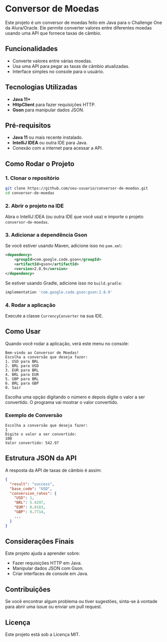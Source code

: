 # Conversor de Moedas

Este projeto é um conversor de moedas feito em Java para o Challenge One da Alura/Oracle. Ele permite converter valores entre diferentes moedas usando uma API que fornece taxas de câmbio.

## Funcionalidades

- Converte valores entre várias moedas.
- Usa uma API para pegar as taxas de câmbio atualizadas.
- Interface simples no console para o usuário.

## Tecnologias Utilizadas

- **Java 11+**
- **HttpClient** para fazer requisições HTTP.
- **Gson** para manipular dados JSON.

## Pré-requisitos

- **Java 11** ou mais recente instalado.
- **IntelliJ IDEA** ou outra IDE para Java.
- Conexão com a internet para acessar a API.

## Como Rodar o Projeto

### 1. Clonar o repositório

```bash
git clone https://github.com/seu-usuario/conversor-de-moedas.git
cd conversor-de-moedas
```

### 2. Abrir o projeto na IDE

Abra o IntelliJ IDEA (ou outra IDE que você usa) e importe o projeto `conversor-de-moedas`.

### 3. Adicionar a dependência Gson

Se você estiver usando Maven, adicione isso no `pom.xml`:

```xml
<dependency>
    <groupId>com.google.code.gson</groupId>
    <artifactId>gson</artifactId>
    <version>2.8.9</version>
</dependency>
```

Se estiver usando Gradle, adicione isso no `build.gradle`:

```groovy
implementation 'com.google.code.gson:gson:2.8.9'
```

### 4. Rodar a aplicação

Execute a classe `CurrencyConverter` na sua IDE.

## Como Usar

Quando você rodar a aplicação, verá este menu no console:

```
Bem-vindo ao Conversor de Moedas!
Escolha a conversão que deseja fazer:
1. USD para BRL
2. BRL para USD
3. EUR para BRL
4. BRL para EUR
5. GBP para BRL
6. BRL para GBP
0. Sair
```

Escolha uma opção digitando o número e depois digite o valor a ser convertido. O programa vai mostrar o valor convertido.

### Exemplo de Conversão

```
Escolha a conversão que deseja fazer:
1
Digite o valor a ser convertido:
100
Valor convertido: 542.97
```

## Estrutura JSON da API

A resposta da API de taxas de câmbio é assim:

```json
{
  "result": "success",
  "base_code": "USD",
  "conversion_rates": {
    "USD": 1,
    "BRL": 5.4297,
    "EUR": 0.9183,
    "GBP": 0.7714,
    ...
  }
}
```

## Considerações Finais

Este projeto ajuda a aprender sobre:

- Fazer requisições HTTP em Java.
- Manipular dados JSON com Gson.
- Criar interfaces de console em Java.

## Contribuições

Se você encontrar algum problema ou tiver sugestões, sinta-se à vontade para abrir uma issue ou enviar um pull request.

## Licença

Este projeto está sob a Licença MIT.
